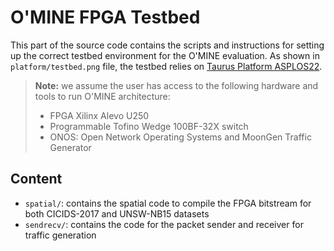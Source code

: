 # O'MINE FPGA Testbed

This part of the source code contains the scripts and instructions for setting up the correct testbed environment for the O'MINE evaluation. As shown in `platform/testbed.png` file, the testbed relies on [Taurus Platform ASPLOS22](https://gitlab.com/dataplane-ai/taurus/applications/anomaly-detection-asplos22). 

> **Note:** we assume the user has access to the following hardware and tools to run O'MINE architecture:
> - FPGA Xilinx Alevo U250 
> - Programmable Tofino Wedge 100BF-32X switch
> - ONOS: Open Network Operating Systems and MoonGen Traffic Generator

## Content
- `spatial/`: contains the spatial code to compile the FPGA bitstream for both CICIDS-2017 and UNSW-NB15 datasets
- `sendrecv/`: contains the code for the packet sender and receiver for traffic generation
